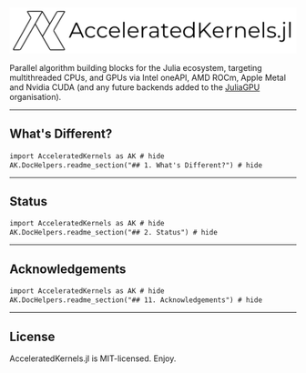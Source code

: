 ![Logo](./assets/logo.png)

Parallel algorithm building blocks for the Julia ecosystem, targeting multithreaded CPUs, and GPUs via Intel oneAPI, AMD ROCm, Apple Metal and Nvidia CUDA (and any future backends added to the [JuliaGPU](https://juliagpu.org/) organisation).

---


## What's Different?
```@example
import AcceleratedKernels as AK # hide
AK.DocHelpers.readme_section("## 1. What's Different?") # hide
```

---

## Status
```@example
import AcceleratedKernels as AK # hide
AK.DocHelpers.readme_section("## 2. Status") # hide
```

---

## Acknowledgements
```@example
import AcceleratedKernels as AK # hide
AK.DocHelpers.readme_section("## 11. Acknowledgements") # hide
```

---

## License
AcceleratedKernels.jl is MIT-licensed. Enjoy.

